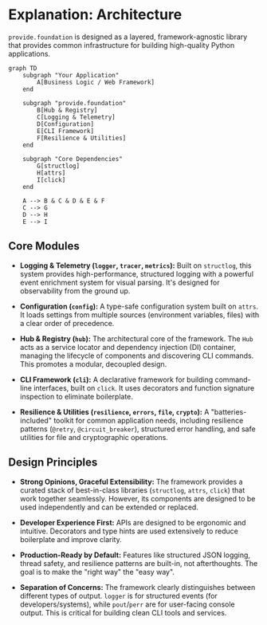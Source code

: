 # Explanation: Architecture

`provide.foundation` is designed as a layered, framework-agnostic library that provides common infrastructure for building high-quality Python applications.

```mermaid
graph TD
    subgraph "Your Application"
        A[Business Logic / Web Framework]
    end

    subgraph "provide.foundation"
        B[Hub & Registry]
        C[Logging & Telemetry]
        D[Configuration]
        E[CLI Framework]
        F[Resilience & Utilities]
    end

    subgraph "Core Dependencies"
        G[structlog]
        H[attrs]
        I[click]
    end

    A --> B & C & D & E & F
    C --> G
    D --> H
    E --> I
```

## Core Modules

-   **Logging & Telemetry (`logger`, `tracer`, `metrics`):** Built on `structlog`, this system provides high-performance, structured logging with a powerful event enrichment system for visual parsing. It's designed for observability from the ground up.

-   **Configuration (`config`):** A type-safe configuration system built on `attrs`. It loads settings from multiple sources (environment variables, files) with a clear order of precedence.

-   **Hub & Registry (`hub`):** The architectural core of the framework. The `Hub` acts as a service locator and dependency injection (DI) container, managing the lifecycle of components and discovering CLI commands. This promotes a modular, decoupled design.

-   **CLI Framework (`cli`):** A declarative framework for building command-line interfaces, built on `click`. It uses decorators and function signature inspection to eliminate boilerplate.

-   **Resilience & Utilities (`resilience`, `errors`, `file`, `crypto`):** A "batteries-included" toolkit for common application needs, including resilience patterns (`@retry`, `@circuit_breaker`), structured error handling, and safe utilities for file and cryptographic operations.

## Design Principles

-   **Strong Opinions, Graceful Extensibility:** The framework provides a curated stack of best-in-class libraries (`structlog`, `attrs`, `click`) that work together seamlessly. However, its components are designed to be used independently and can be extended or replaced.

-   **Developer Experience First:** APIs are designed to be ergonomic and intuitive. Decorators and type hints are used extensively to reduce boilerplate and improve clarity.

-   **Production-Ready by Default:** Features like structured JSON logging, thread safety, and resilience patterns are built-in, not afterthoughts. The goal is to make the "right way" the "easy way".

-   **Separation of Concerns:** The framework clearly distinguishes between different types of output. `logger` is for structured events (for developers/systems), while `pout`/`perr` are for user-facing console output. This is critical for building clean CLI tools and services.
